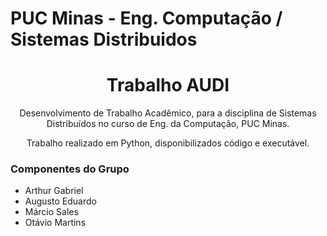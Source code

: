 # PUC Minas - Eng. Computação / Sistemas Distribuidos
<h1 align="center">Trabalho AUDI</h1>
<p align="center">Desenvolvimento de Trabalho Acadêmico, para a disciplina de Sistemas Distribuídos no curso de Eng. da Computação, PUC Minas.</p>
<p align="center">Trabalho realizado em Python, disponibilizados código e executável.</p>

### Componentes do Grupo
 - Arthur Gabriel
 - Augusto Eduardo
 - Márcio Sales
 - Otávio Martins
